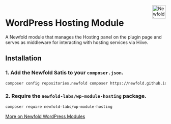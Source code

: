 <a href="https://newfold.com/" target="_blank">
    <img src="https://newfold.com/content/experience-fragments/newfold/site-header/master/_jcr_content/root/header/logo.coreimg.svg/1621395071423/newfold-digital.svg" alt="Newfold Logo" title="Newfold Digital" align="right" 
height="42" />
</a>

# WordPress Hosting Module
A Newfold module that manages the Hosting panel on the plugin page and serves as middleware for interacting with hosting services via Hiive.

## Installation

### 1. Add the Newfold Satis to your `composer.json`.

 ```bash
 composer config repositories.newfold composer https://newfold.github.io/satis
 ```

### 2. Require the `newfold-labs/wp-module-hosting` package.

 ```bash
 composer require newfold-labs/wp-module-hosting
 ```
[More on Newfold WordPress Modules](https://github.com/newfold-labs/wp-module-loader)
